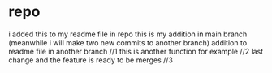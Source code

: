 # repo
i added this to my readme file in repo
this is my addition in main branch (meanwhile i will make two new commits to another branch)
addition to readme file in another branch //1
this is another function for example //2
last change and the feature is ready to be merges //3
